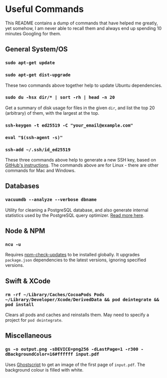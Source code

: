 # Useful Commands

This README contains a dump of commands that have helped me greatly, yet somehow, I am never able to recall them and always end up spending 10 minutes Googling for them.

## General System/OS

### `sudo apt-get update`
### `sudo apt-get dist-upgrade`

These two commands above together help to update Ubuntu dependencies.

### `sudo du -hsx dir/* | sort -rh | head -n 20`

Get a summary of disk usage for files in the given `dir`, and list the top 20 (arbitrary) of them, with the largest at the top.

### `ssh-keygen -t ed25519 -C "your_email@example.com"`
### `eval "$(ssh-agent -s)"`
### `ssh-add ~/.ssh/id_ed25519`

These three commands above help to generate a new SSH key, based on [GitHub's instructions](https://docs.github.com/en/github/authenticating-to-github/generating-a-new-ssh-key-and-adding-it-to-the-ssh-agent).
The commands above are for Linux - there are other commands for Mac and Windows.

## Databases

### `vacuumdb --analyze --verbose dbname`

Utility for cleaning a PostgreSQL database, and also generate internal statistics used by the PostgreSQL query optimizer. [Read more here](https://www.postgresql.org/docs/current/app-vacuumdb.html).

## Node & NPM

### `ncu -u`

Requires [npm-check-updates](https://www.npmjs.com/package/npm-check-updates) to be installed globally. It upgrades `package.json` dependencies to the latest versions, ignoring specified versions.

## Swift & XCode

### `rm -rf ~/Library/Caches/CocoaPods Pods ~/Library/Developer/Xcode/DerivedData && pod deintegrate && pod install`

Clears all pods and caches and reinstalls them. May need to specify a project for `pod deintegrate`.

## Miscellaneous

### `gs -o output.png -sDEVICE=png256 -dLastPage=1 -r300 -dBackgroundColor=16#ffffff input.pdf`

Uses [Ghostscript](https://www.ghostscript.com) to get an image of the first page of `input.pdf`. The background colour is filled with white.
